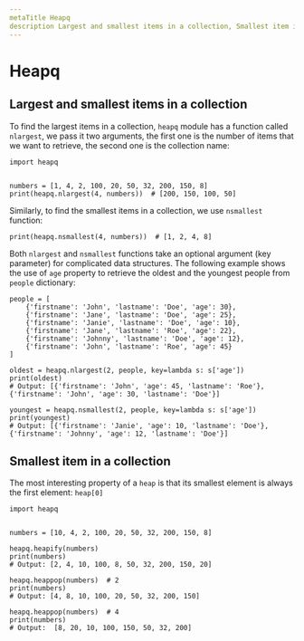 ```yaml
---
metaTitle Heapq
description Largest and smallest items in a collection, Smallest item in a collection
---
```


# Heapq



## Largest and smallest items in a collection


To find the largest items in a collection, `heapq` module has a function called `nlargest`, we pass it two arguments, the first one is the number of items that we want to retrieve, the second one is the collection name:

```
import heapq


numbers = [1, 4, 2, 100, 20, 50, 32, 200, 150, 8]
print(heapq.nlargest(4, numbers))  # [200, 150, 100, 50]

```

Similarly, to find the smallest items in a collection, we use `nsmallest` function:

```
print(heapq.nsmallest(4, numbers))  # [1, 2, 4, 8]

```

Both `nlargest` and `nsmallest` functions take an optional argument (key parameter) for complicated data structures. The following example shows the use of `age` property to retrieve the oldest and the youngest people from `people` dictionary:

```
people = [
    {'firstname': 'John', 'lastname': 'Doe', 'age': 30},
    {'firstname': 'Jane', 'lastname': 'Doe', 'age': 25},
    {'firstname': 'Janie', 'lastname': 'Doe', 'age': 10},
    {'firstname': 'Jane', 'lastname': 'Roe', 'age': 22},
    {'firstname': 'Johnny', 'lastname': 'Doe', 'age': 12},
    {'firstname': 'John', 'lastname': 'Roe', 'age': 45}
]

oldest = heapq.nlargest(2, people, key=lambda s: s['age'])
print(oldest)
# Output: [{'firstname': 'John', 'age': 45, 'lastname': 'Roe'}, {'firstname': 'John', 'age': 30, 'lastname': 'Doe'}]

youngest = heapq.nsmallest(2, people, key=lambda s: s['age'])
print(youngest)
# Output: [{'firstname': 'Janie', 'age': 10, 'lastname': 'Doe'}, {'firstname': 'Johnny', 'age': 12, 'lastname': 'Doe'}]

```



## Smallest item in a collection


The most interesting property of a `heap` is that its smallest element is always the first element: `heap[0]`

```
import heapq


numbers = [10, 4, 2, 100, 20, 50, 32, 200, 150, 8]

heapq.heapify(numbers)
print(numbers)
# Output: [2, 4, 10, 100, 8, 50, 32, 200, 150, 20]

heapq.heappop(numbers)  # 2
print(numbers)
# Output: [4, 8, 10, 100, 20, 50, 32, 200, 150]

heapq.heappop(numbers)  # 4
print(numbers)
# Output:  [8, 20, 10, 100, 150, 50, 32, 200]

```


